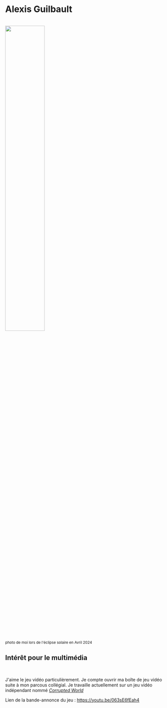 # Alexis Guilbault

<br>

<img src="https://github.com/user-attachments/assets/66fbddbc-9aba-4b9d-b033-2fc8cdbc58ed" width="50%" height="50%">

<sub>photo de moi lors de l'éclipse solaire en Avril 2024<sub>

## Intérêt pour le multimédia

<br>

J'aime le jeu vidéo particulièrement. Je compte ouvrir ma boîte de jeu vidéo suite à mon parcous collégial. Je travaille actuellement sur un jeu vidéo indépendant nommé *<ins>Corrupted World<ins>*

Lien de la bande-annonce du jeu : https://youtu.be/063sE6fEah4
